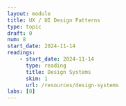 ```yaml
---
layout: module
title: UX / UI Design Patterns
type: topic
draft: 0
num: 8
start_date: 2024-11-14
readings: 
    - start_date: 2024-11-14
      type: reading
      title: Design Systems
      skim: 1
      url: /resources/design-systems
labs: [8]
---
```


